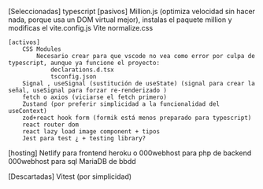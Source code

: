 [Seleccionadas]
    typescript
    [pasivos]
        Million.js (optimiza velocidad sin hacer nada, porque usa un DOM virtual mejor), instalas el paquete million y modificas el vite.config.js
        Vite
        normalize.css

    [activos]
        CSS Modules
            Necesario crear para que vscode no vea como error por culpa de typescript, aunque ya funcione el proyecto:
                declarations.d.tsx
                tsconfig.json
        Signal , useSignal (sustitución de useState) (signal para crear la señal, useSignal para forzar re-renderizado )
        fetch o axios (viciarse el fetch primero)
        Zustand (por preferir simplicidad a la funcionalidad del useContext)
        zod+react hook form (formik está menos preparado para typescript)
        react router dom
        react lazy load image component + tipos
        Jest para test ¿ + testing library?

[hosting]
    Netlify                 para frontend
    heroku o 000webhost     para php de backend
    000webhost              para sql MariaDB de bbdd

[Descartadas]
    Vitest (por simplicidad)
